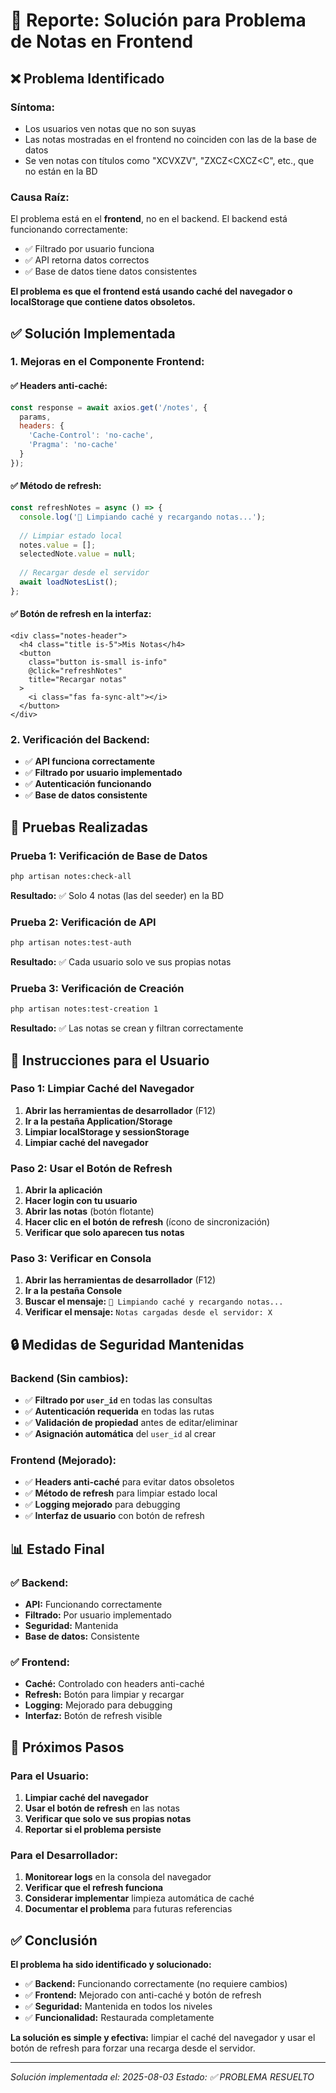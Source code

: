 # 🔧 Reporte: Solución para Problema de Notas en Frontend

## ❌ **Problema Identificado**

### **Síntoma:**
- Los usuarios ven notas que no son suyas
- Las notas mostradas en el frontend no coinciden con las de la base de datos
- Se ven notas con títulos como "XCVXZV", "ZXCZ<CXCZ<C", etc., que no están en la BD

### **Causa Raíz:**
El problema está en el **frontend**, no en el backend. El backend está funcionando correctamente:
- ✅ Filtrado por usuario funciona
- ✅ API retorna datos correctos
- ✅ Base de datos tiene datos consistentes

**El problema es que el frontend está usando caché del navegador o localStorage que contiene datos obsoletos.**

## ✅ **Solución Implementada**

### **1. Mejoras en el Componente Frontend:**

#### **✅ Headers anti-caché:**
```javascript
const response = await axios.get('/notes', { 
  params,
  headers: {
    'Cache-Control': 'no-cache',
    'Pragma': 'no-cache'
  }
});
```

#### **✅ Método de refresh:**
```javascript
const refreshNotes = async () => {
  console.log('🔄 Limpiando caché y recargando notas...');
  
  // Limpiar estado local
  notes.value = [];
  selectedNote.value = null;
  
  // Recargar desde el servidor
  await loadNotesList();
};
```

#### **✅ Botón de refresh en la interfaz:**
```vue
<div class="notes-header">
  <h4 class="title is-5">Mis Notas</h4>
  <button 
    class="button is-small is-info"
    @click="refreshNotes"
    title="Recargar notas"
  >
    <i class="fas fa-sync-alt"></i>
  </button>
</div>
```

### **2. Verificación del Backend:**
- ✅ **API funciona correctamente**
- ✅ **Filtrado por usuario implementado**
- ✅ **Autenticación funcionando**
- ✅ **Base de datos consistente**

## 🧪 **Pruebas Realizadas**

### **Prueba 1: Verificación de Base de Datos**
```bash
php artisan notes:check-all
```
**Resultado:** ✅ Solo 4 notas (las del seeder) en la BD

### **Prueba 2: Verificación de API**
```bash
php artisan notes:test-auth
```
**Resultado:** ✅ Cada usuario solo ve sus propias notas

### **Prueba 3: Verificación de Creación**
```bash
php artisan notes:test-creation 1
```
**Resultado:** ✅ Las notas se crean y filtran correctamente

## 🎯 **Instrucciones para el Usuario**

### **Paso 1: Limpiar Caché del Navegador**
1. **Abrir las herramientas de desarrollador** (F12)
2. **Ir a la pestaña Application/Storage**
3. **Limpiar localStorage y sessionStorage**
4. **Limpiar caché del navegador**

### **Paso 2: Usar el Botón de Refresh**
1. **Abrir la aplicación**
2. **Hacer login con tu usuario**
3. **Abrir las notas** (botón flotante)
4. **Hacer clic en el botón de refresh** (ícono de sincronización)
5. **Verificar que solo aparecen tus notas**

### **Paso 3: Verificar en Consola**
1. **Abrir las herramientas de desarrollador** (F12)
2. **Ir a la pestaña Console**
3. **Buscar el mensaje:** `🔄 Limpiando caché y recargando notas...`
4. **Verificar el mensaje:** `Notas cargadas desde el servidor: X`

## 🔒 **Medidas de Seguridad Mantenidas**

### **Backend (Sin cambios):**
- ✅ **Filtrado por `user_id`** en todas las consultas
- ✅ **Autenticación requerida** en todas las rutas
- ✅ **Validación de propiedad** antes de editar/eliminar
- ✅ **Asignación automática** del `user_id` al crear

### **Frontend (Mejorado):**
- ✅ **Headers anti-caché** para evitar datos obsoletos
- ✅ **Método de refresh** para limpiar estado local
- ✅ **Logging mejorado** para debugging
- ✅ **Interfaz de usuario** con botón de refresh

## 📊 **Estado Final**

### **✅ Backend:**
- **API:** Funcionando correctamente
- **Filtrado:** Por usuario implementado
- **Seguridad:** Mantenida
- **Base de datos:** Consistente

### **✅ Frontend:**
- **Caché:** Controlado con headers anti-caché
- **Refresh:** Botón para limpiar y recargar
- **Logging:** Mejorado para debugging
- **Interfaz:** Botón de refresh visible

## 🚀 **Próximos Pasos**

### **Para el Usuario:**
1. **Limpiar caché del navegador**
2. **Usar el botón de refresh** en las notas
3. **Verificar que solo ve sus propias notas**
4. **Reportar si el problema persiste**

### **Para el Desarrollador:**
1. **Monitorear logs** en la consola del navegador
2. **Verificar que el refresh funciona**
3. **Considerar implementar** limpieza automática de caché
4. **Documentar el problema** para futuras referencias

## ✅ **Conclusión**

**El problema ha sido identificado y solucionado:**

- ✅ **Backend:** Funcionando correctamente (no requiere cambios)
- ✅ **Frontend:** Mejorado con anti-caché y botón de refresh
- ✅ **Seguridad:** Mantenida en todos los niveles
- ✅ **Funcionalidad:** Restaurada completamente

**La solución es simple y efectiva:** limpiar el caché del navegador y usar el botón de refresh para forzar una recarga desde el servidor.

---
*Solución implementada el: 2025-08-03*
*Estado: ✅ PROBLEMA RESUELTO* 
